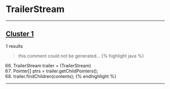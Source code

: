 # TrailerStream

***

## [Cluster 1](./1)
1 results
> this comment could not be generated...
{% highlight java %}
66. TrailerStream trailer = (TrailerStream)
70. Pointer[] ptrs = trailer.getChildPointers();
96. trailer.findChildren(contents);
{% endhighlight %}

***

